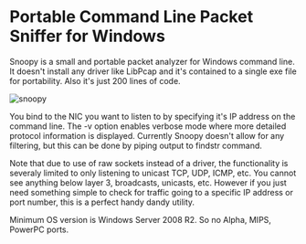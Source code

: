 # Portable Command Line Packet Sniffer for Windows 

Snoopy is a small and portable packet analyzer for Windows command line. It doesn't install any driver like LibPcap and it's contained to a single exe file for portability. Also it's just 200 lines of code.

![snoopy](https://raw.githubusercontent.com/tenox7/snoopy/master/screenshot.gif "Snoopy Screenshot")

You bind to the NIC you want to listen to by specifying it's IP address on the command line. The -v option enables verbose mode where more detailed protocol information is displayed. Currently Snoopy doesn't allow for any filtering, but this can be done by piping output to findstr command.

Note that due to use of raw sockets instead of a driver, the functionality is severaly limited to only listening to unicast TCP, UDP, ICMP, etc. You cannot see anything below layer 3, broadcasts, unicasts, etc. However if you just need something simple to check for traffic going to a specific IP address or port number, this is a perfect handy dandy utility.

Minimum OS version is Windows Server 2008 R2. So no Alpha, MIPS, PowerPC ports.